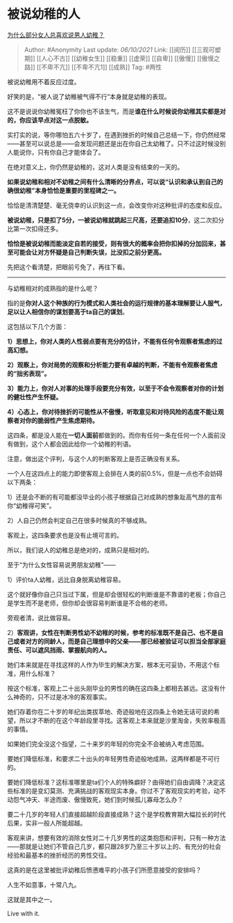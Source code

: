# 被说幼稚的人
[为什么部分女人总喜欢说男人幼稚？](https://www.zhihu.com/question/28125073/answer/2150880905)

> Author: #Anonymity 
> Last update: *06/10/2021* 
> Link: [[阅历]] [[三观可塑期]] [[人心不古]] [[幼稚女生]] [[稳重]] [[虚荣]] [[自卑]] [[傲慢]] [[傲慢之路]] [[不卑不亢]] [[不卑不亢1]] [[成熟]] 
> Tag: #两性 

被说幼稚用不着反应过度。

好笑的是，“被人说了幼稚被气得不行”本身就是幼稚的表现。

这不是说说你幼稚冤枉了你你也不该生气，而是**谁在什么时候说你幼稚其实都是对的，你应该早点对这一点脱敏。**

实打实的说，等你哪怕五六十岁了，在遇到挫折的时候自己总结一下，你仍然经常——甚至可以说总是——会发现问题还是出在你自己太幼稚了。只不过这时候没别人能说你，只有你自己才能体会了。

在绝对意义上，你仍然是幼稚的，这对人类是没有结束的一天的。

**如果说幼稚和相对不幼稚之间有什么清晰的分界点，可以说“认识和承认到自己的确很幼稚”本身恰恰是重要的里程碑之一。**

恰恰是清清楚楚、毫无侥幸的认识到这一点，会改变你对这种批评的态度和反应。

**被说幼稚，只是扣了5分，一被说幼稚就跳起三尺高，还要追扣10分**，这二次扣分比第一次扣得还多。

**恰恰是被说幼稚而能淡定自若的接受，则有很大的概率会把你扣掉的分加回来，甚至可能会让对方怀疑是自己判断失误，比没扣之前分更高。**

先把这个看清楚，把眼前亏免了，再往下看。

---

与幼稚相对的成熟指的是什么呢？

指的是**你对人这个种族的行为模式和人类社会的运行规律的基本理解要让人服气，足以让人相信你的谋划要高于ta自己的谋划**。

这包括以下几个方面：

**1）思想上，你对人类的人性弱点要有充分的估计，不能有任何令观察者焦虑的过高幻想。**

**2）观察上，你对局势的观察和分析能力要有卓越的判断，不能有令观察者焦虑的“拙劣表现”。**

**3）能力上，你对人对事的处理手段要充分有效，以至于不会令观察者对你的计划的健壮性产生怀疑。**

**4）心态上，你对待挫折的可能性从不傲慢，听取意见和对待风险的态度不能让观察者对你的脆弱性产生焦虑期待。**

这四条，都是没人能在**一切人面前**都做到的。而你有任何一条在任何一个人面前没有做到，这个人都会因此给你一个幼稚的判语。

注意，做出这个评判，与这个人的判断客观上是否正确没有关系。

一个人在这四点上的能力即使客观上会排在人类的前0.5%，但是一点也不会妨碍以下两条：

1）还是会不断的有可能都没毕业的小孩子根据自己对成熟的想象趾高气昂的宣布你“幼稚得可笑”。

2）人自己仍然会判定自己在很多时候真的不够成熟。

客观上，这四条要求也是没有止境可言的。

所以，我们说人的幼稚总是绝对的，成熟只是相对的。

至于“为什么女性容易说男朋友幼稚”——

1）评价ta人幼稚，远比自身脱离幼稚容易。

这个就好像你自己只当过下属，但是却会很轻松的判断谁是不靠谱的老板；你自己是学生而不是老师，但你却会很容易判断谁是不合格的老师。

旁观者清，说比做容易。

2）**客观讲，女性在判断男性幼不幼稚的时候，参考的标准既不是自己、也不是自己或者对方的同龄人，而是自己理想中的父亲——那已经被验证可以担当全部家庭责任、可以遮风挡雨、掌握航向的人。**

她们本来就是在寻找这样的人作为毕生的解决方案，根本无可妥协，不用这个标准，用什么标准？

按这个标准，客观上二十出头刚毕业的男性的确在这四条上都相去甚远。这没有什么神奇的，只不过是冰冷的客观事实。

她们存着你在二十岁的年纪出类拔萃地、奇迹般地在这四条上令她无话可说的希望，所以才不断的在这个年龄段里寻找。这客观上本来就是沙里淘金，失败率极高的事情。

如果她们完全没这个指望，二十来岁的年轻的你完全不会被纳入考虑范围。

要她们降低标准，和要求二十出头的年轻男性奇迹般地成熟，这两样都是不可行的。

要她们降低标准？这标准哪里是ta们个人的特殊癖好？由得她们自由调降？决定这些标准的是变幻莫测、充满挑战的客观现实本身。你过不了客观现实的考验，动不动怨气冲天、半途而废、傲慢致死，她们到时候孤儿寡母怎么办？

要二十几岁的年轻人们直接超越阶段直接成熟？这个是学校教育期大幅拉长的时代后果，实非一般人所能超越。

客观来讲，想要有效的消除女性对二十几岁男性的这类抱怨和评判，只有一种方法——那就是让她们不管自己几岁，都只跟28岁乃至三十岁以上的、有充分的社会经验和最基本的挫折经历的男性交往。

这真的是在这里被批评幼稚后愤懑难平的小孩子们所愿意接受的安排吗？

人生不如意事，十常八九。

这就是其中之一。

Live with it.